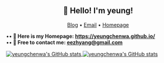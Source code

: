 <h2 align="center">👋 Hello! I'm yeung! </h2>
<p align="center">
  <a href="https://www.zhihu.com/people/young-40-31">Blog</a> •
  <a href="eezhyang@gmail.com">Email</a> •
  <a href="https://yeungchenwa.github.io">Homepage</a>
</p>

••<strong> 📖 Here is my Homepage: https://yeungchenwa.github.io/ </strong>  
••<strong> 📮 Free to contact me: eezhyang@gmail.com </strong> 

<div>
<a href="https://github.com/anuraghazra/github-readme-stats#gh-light-mode-only">
<img align="center" src="https://github-readme-stats.vercel.app/api?username=yeungchenwa&count_private=true&show_icons=true" alt="yeungchenwa's GitHub stats" />
<!-- <img align="center" src="https://github-readme-stats.vercel.app/api/top-langs/?username=yeungchenwa&show_icons=true&layout=compact" /> -->
</a>
<a href="https://github.com/anuraghazra/github-readme-stats#gh-dark-mode-only">
<img align="center" src="https://github-readme-stats.vercel.app/api?username=yeungchenwa&count_private=true&show_icons=true&theme=radical" alt="yeungchenwa's GitHub stats" />
<!-- <img align="center" src="https://github-readme-stats.vercel.app/api/top-langs/?username=yeungchenwa&show_icons=true&theme=radical&layout=compact" /> -->
</a>
</div>
